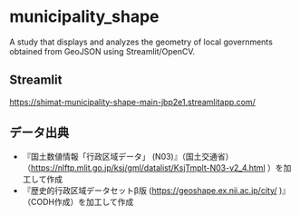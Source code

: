# municipality_shape
A study that displays and analyzes the geometry of local governments obtained from GeoJSON using Streamlit/OpenCV.

## Streamlit
https://shimat-municipality-shape-main-jbp2e1.streamlitapp.com/

## データ出典
- 『国土数値情報「⾏政区域データ」 (N03)』（国土交通省）（https://nlftp.mlit.go.jp/ksj/gml/datalist/KsjTmplt-N03-v2_4.html ）を加工して作成
- 『歴史的行政区域データセットβ版 (https://geoshape.ex.nii.ac.jp/city/ )』（CODH作成）を加工して作成
